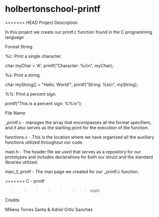 # holbertonschool-printf
<<<<<<< HEAD
Project Description

In this project we create our printf.c function found in the C programming language


Format String

%c: Print a single character.

char myChar = 'A';
printf("Character: %c\n", myChar);


%s: Print a string.

char myString[] = "Hello, World!";
printf("String: %s\n", myString);


%%: Print a percent sign.

printf("This is a percent sign: %%\n");


File Name

_printf.c -  manages the array that encompasses all the format specifiers, and it also serves as the starting point for the execution of the function. 

functions.c - This is the location where we have organized all the auxiliary functions utilized throughout our code.

main.h - The header file we used that serves as a repository for our prototypes and includes declarations for both our struct and the standard libraries utilized.

man_3_printf - The man page we created for our _printf.c function. 

=======
C - printf
>>>>>>> main

Credits

Milieny Torres Santa & Adriel Ortiz Sanchez
